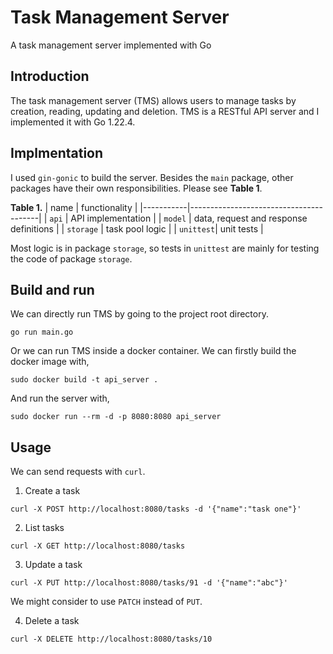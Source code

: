 # Task Management Server

A task management server implemented with Go

## Introduction

The task management server (TMS) allows users to manage tasks by creation, reading, updating and deletion. TMS is a RESTful API server and I implemented it with Go 1.22.4.

## Implmentation

I used `gin-gonic` to build the server. Besides the `main` package, other packages have their own responsibilities. Please see **Table 1**.

**Table 1.**
| name      |   functionality                        |
|-----------|----------------------------------------|
| `api`     | API implementation                     |
| `model`   | data, request and response definitions |
| `storage` | task pool logic                        |
| `unittest`| unit tests                             |

Most logic is in package `storage`, so tests in `unittest` are mainly
for testing the code of package `storage`.

## Build and run

We can directly run TMS by going to the project root directory.

```
go run main.go
```

Or we can run TMS inside a docker container. We can firstly build the docker image with,

```
sudo docker build -t api_server .
```

And run the server with,

```
sudo docker run --rm -d -p 8080:8080 api_server
```

## Usage

We can send requests with `curl`.

1. Create a task
```
curl -X POST http://localhost:8080/tasks -d '{"name":"task one"}'
```

2. List tasks
```
curl -X GET http://localhost:8080/tasks
```

3. Update a task
```
curl -X PUT http://localhost:8080/tasks/91 -d '{"name":"abc"}'
```
We might consider to use `PATCH` instead of `PUT`.

4. Delete a task
```
curl -X DELETE http://localhost:8080/tasks/10
```